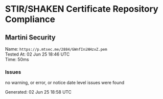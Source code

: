 # STIR/SHAKEN Certificate Repository Compliance

## Martini Security

Name: `https://p.mtsec.me/2884/GWnfIniNHzxZ.pem`\
Tested At: 02 Jun 25 18:46 UTC\
Time: 50ms

### Issues

no warning, or error, or notice date level issues were found

Generated: 02 Jun 25 18:58 UTC